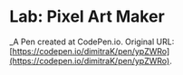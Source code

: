 # Lab: Pixel Art Maker
 _A Pen created at CodePen.io. Original URL: [https://codepen.io/dimitraK/pen/ypZWRo](https://codepen.io/dimitraK/pen/ypZWRo).

 